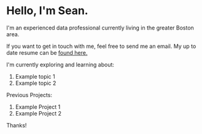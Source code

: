 # Hello, I'm Sean. 

I'm an experienced data professional currently living in the greater Boston area. 

If you want to get in touch with me, feel free to send me an email. My up to date resume can be [found here.](https://github.com/sean-geckler/sean-geckler.github.io/blob/65eed8b62b64fcd228af58c660ceb925f40230be/Sean%20Geckler%20-%20Resume%202021%20.docx%20(1).pdf) 

I'm currently exploring and learning about:
1. Example topic 1
2. Example topic 2

Previous Projects:
1. Example Project 1
2. Example Project 2

Thanks!

